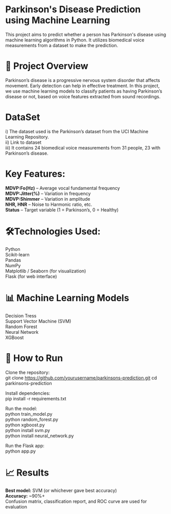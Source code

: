 # Parkinson's Disease Prediction using Machine Learning
This project aims to predict whether a person has Parkinson's disease using machine learning algorithms in Python. It utilizes biomedical voice measurements from a dataset to make the prediction.

# 🧠 Project Overview
Parkinson’s disease is a progressive nervous system disorder that affects movement. Early detection can help in effective treatment. In this project, we use machine learning models to classify patients as having Parkinson’s disease or not, based on voice features extracted from sound recordings.

# DataSet
i) The dataset used is the Parkinson’s dataset from the UCI Machine Learning Repository.   
ii) Link to dataset   
iii) It contains 24 biomedical voice measurements from 31 people, 23 with Parkinson’s disease.   

# Key Features:
**MDVP:Fo(Hz)** – Average vocal fundamental frequency   
**MDVP:Jitter(%)** – Variation in frequency   
**MDVP:Shimmer** – Variation in amplitude  
**NHR, HNR** – Noise to Harmonic ratio, etc.  
**Status** – Target variable (1 = Parkinson’s, 0 = Healthy)  

# 🛠️Technologies Used:
Python  
Scikit-learn  
Pandas  
NumPy   
Matplotlib / Seaborn (for visualization)   
Flask (for web interface)   

# 📊 Machine Learning Models
Decision Tress   
Support Vector Machine (SVM)   
Random Forest   
Neural Network   
XGBoost   

# 🚀 How to Run
Clone the repository:   
git clone https://github.com/yourusername/parkinsons-prediction.git cd parkinsons-prediction   

Install dependencies:   
pip install -r requirements.txt   
 
Run the model:   
python train_model.py   
python random_forest.py   
python xgboost.py   
python install svm.py   
python install neural_network.py   

Run the Flask app:   
python app.py   

# 📈 Results
**Best model:** SVM (or whichever gave best accuracy)    
**Accuracy:** ~90%+    
Confusion matrix, classification report, and ROC curve are used for evaluation   
